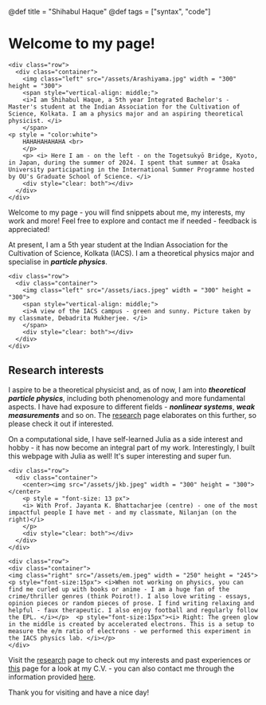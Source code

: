 @def title = "Shihabul Haque"
@def tags = ["syntax", "code"]

# Welcome to my page!

~~~
<div class="row">
  <div class="container">
    <img class="left" src="/assets/Arashiyama.jpg" width = "300" height = "300">
    <span style="vertical-align: middle;">
    <i>I am Shihabul Haque, a 5th year Integrated Bachelor's - Master's student at the Indian Association for the Cultivation of Science, Kolkata. I am a physics major and an aspiring theoretical physicist. </i>
    </span>
<p style = "color:white">
    HAHAHAHAHAHA <br>
    </p>
    <p> <i> Here I am - on the left - on the Togetsukyō Bridge, Kyoto, in Japan, during the summer of 2024. I spent that summer at Osaka University participating in the International Summer Programme hosted by OU's Graduate School of Science. </i>
    <div style="clear: both"></div> 
  </div>
</div>
~~~
Welcome to my page - you will find snippets about me, my interests, my work and more! Feel free to explore and contact me if needed - feedback is appreciated!

At present, I am a 5th year student at the Indian Association for the Cultivation of Science, Kolkata (IACS). I am a theoretical physics major and specialise in **_particle physics_**. 

~~~
<div class="row">
  <div class="container">
    <img class="left" src="/assets/iacs.jpeg" width = "300" height = "300">
    <span style="vertical-align: middle;">
    <i>A view of the IACS campus - green and sunny. Picture taken by my classmate, Debadrita Mukherjee. </i>
    </span>     
    <div style="clear: both"></div> 
  </div>
</div>
~~~

## Research interests

I aspire to be a theoretical physicist and, as of now, I am into **_theoretical particle physics_**, including both phenomenology and more fundamental aspects. I have had exposure to different fields - **_nonlinear systems_**, **_weak measurements_** and so on. The [research](/menu1/) page elaborates on this further, so please check it out if interested.

On a computational side, I have self-learned Julia as a side interest and hobby - it has now become an integral part of my work. Interestingly, I built this webpage with Julia as well! It's super interesting and super fun. 

~~~
<div class="row">
  <div class="container">
    <center><img src="/assets/jkb.jpeg" width = "300" height = "300"></center>
    <p style = "font-size: 13 px">
    <i> With Prof. Jayanta K. Bhattacharjee (centre) - one of the most impactful people I have met - and my classmate, Nilanjan (on the right)</i>
    </p>     
    <div style="clear: both"></div> 
  </div>
</div>
~~~

~~~
<div class="row">
<div class="container">
<img class="right" src="/assets/em.jpeg" width = "250" height = "245">
<p style="font-size:15px"> <i>When not working on physics, you can find me curled up with books or anime - I am a huge fan of the crime/thriller genres (think Poirot!). I also love writing - essays, opinion pieces or random pieces of prose. I find writing relaxing and helpful - faux therapeutic. I also enjoy football and regularly follow the EPL. </i></p>  <p style="font-size:15px"><i> Right: The green glow in the middle is created by accelerated electrons. This is a setup to measure the e/m ratio of electrons - we performed this experiment in the IACS physics lab. </i></p>
</div>
~~~

Visit the [research](/menu1/) page to check out my interests and past experiences or [this](/menu2/) page for a look at my C.V. - you can also contact me through the information provided [here](/menu3/). 

Thank you for visiting and have a nice day!
